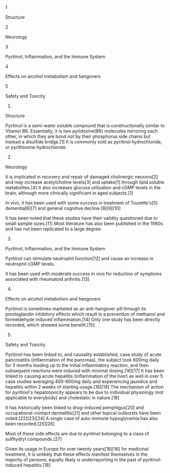 1

Structure

2

Neurology

3

Pyritinol, Inflammation, and the Immune System

4

Effects on alcohol metabolism and hangovers

5

Safety and Toxicity

1.

Structure

Pyritinol is a semi-water soluble compound that is constructionally similar to Vitamin B6. Essentially, it is two pyridoxine(B6) molecules mirroring each other, in which they are bond not by their phosphorus side chains but instead a disulfide bridge.[1] It is commonly sold as pyritinol hydrochloride, or pyrithioxine hydrochloride.

2.

Neurology

It is implicated in recovery and repair of damaged cholinergic neurons[2] and may increase acetylcholine levels[3] and uptake[1] through lipid soluble metabolites.[4] It also increases glucose utilization and cGMP levels in the brain, although more clinically significant in aged subjects.[1]

In vivo, it has been used with some success in treatment of Tourette's[5] dementia[6][7] and general cognitive decline.[8][9][10]

It has been noted that these studies have their validity questioned due to small sample sizes.[11] Most literature has also been published in the 1980s and has not been replicated to a large degree.

3.

Pyritinol, Inflammation, and the Immune System

Pyritinol can stimulate neutrophil function[12] and cause an increase in neutrophil cGMP levels.

It has been used with moderate success in vivo for reduction of symptoms associated with rheumatoid arthritis.[13]

4.

Effects on alcohol metabolism and hangovers

Pyritinol is sometimes marketed as an anti-hangover pill through its prostaglandin inhibitory effects which result in a prevention of methanol and formeldehyde induced inflammation.[14] Only one study has been directly recorded, which showed some benefit.[15]

5.

Safety and Toxicity

Pyritinol has been linked to, and causality established, case study of acute pancreatitis (inflammation of the pancreas), the subject took 600mg daily for 3 months leading up to the initial inflammatory reaction, and then subsequent reactions were induced with minimal dosing.[16][17] It has been linked to causing acute hepatitis (inflammation of the liver) as well in over 5 case studies averaging 400-600mg daily and experiencing jaundice and hepatitis within 2 weeks of starting usage.[18][19] The mechanism of action for pyritinol's hepatotoxicity appears to be due to individual physiology (not applicable to everybody) and cholestatic in nature.[18]

It has historically been linked to drug-induced pemphigus[20] and occupational-contact dermatitis[21] and other topical outbursts have been noted.[22][23][24] A single case of auto-immune hypoglycemia has also been recorded.[25][26]

Most of these side effects are due to pyritinol belonging to a class of sulfhydryl compounds.[27]

Given its usage in Europe for over twenty years[18][16] for medicinal treatment, it is unlikely that these effects manifest themselves in the majority of persons; equally likely is underreporting in the past of pyritinol-induced hepatitis.[18]

